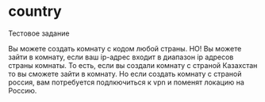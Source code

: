 # country
Тестовое задание

Вы можете создать комнату с кодом любой страны. НО! Вы можете зайти в комнату, если ваш ip-адрес входит в диапазон ip адресов страны комнаты.
То есть, если вы создали комнату с страной Казахстан то вы сможете зайти в комнату. Но если создать комнату с страной россия, вам потребуется подлкючиться к vpn и поменят локацию на Россию.

